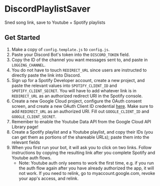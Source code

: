 # DiscordPlaylistSaver
Sned song link, save to Youtube + Spotify playlists

## Get Started
1. Make a copy of `config.template.js` to `config.js`.
2. Paste your Discord Bot's token into the `DISCORD_TOKEN` field.
3. Copy the ID of the channel you want messages sent to, and paste in `LOGGING_CHANNEL`.
4. You do not have to touch `REDIRECT_URL` since users are instructed to directly paste the link into Discord.
5. Sign up for a Spotify Developer account, create a new project, and paste the relevant values into `SPOTIFY_CLIENT_ID` and `SPOTIFY_CLIENT_SECRET`. You will have to add whatever link is in `REDIRECT_URL` as an authorized redirect URI in the Spotify console.
6. Create a new Google Cloud project, configure the OAuth consent screen, and create a new OAuth Client ID credential [here](https://console.cloud.google.com/apis/credentials). Make sure to add `REDIRECT_URL` as an authorized URI. Fill out `GOOGLE_CLIENT_ID` and `GOOGLE_CLIENT_SECRET`.
7. Remember to enable the Youtube Data API from the Google Cloud API Library page!
8. Create a Spotify playlist and a Youtube playlist, and copy their IDs (you can get them as portions of the shareable URLs); paste them into the relevant fields
9. When you first run your bot, it will ask you to click on two links. Follow instructions by copying the resulting link after you complete Spotify and Youtube auth flows.
    - Note: Youtube auth only seems to work the first time, e.g. if you run the auth flow again after you have already authorized the app, it will not work. If you need to relink, go to myaccount.google.com, revoke your app's access, and relink.

